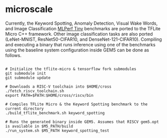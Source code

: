 # microscale

Currently, the Keyword Spotting, Anomaly Detection, Visual Wake Words, and Image Classification [MLPerf Tiny](https://github.com/mlcommons/tiny) benchmarks are ported to the TFLite Micro C++ framework. Other image classification tasks are also ported (LeNet-MNIST, ResNet50-CIFAR10, and DenseNet-121-CIFAR10). Compiling and executing a binary that runs inference using one of the benchmarks using the baseline system configuration inside GEM5 can be done as follows.

```shell

# Initialize the tflite-micro & tensorflow fork submodules
git submodule init
git submodule update

# Downloads a RISC-V toolchain into $HOME/cross
./fetch_riscv_toolchain.sh     
export PATH=$PATH:$HOME/cross/riscv/bin

# Compiles TFLite Micro & the Keyword Spotting benchmark to the current directory
./build_tflite_benchmark.sh keyword_spotting

# Runs the generated binary inside GEM5. Assumes that RISCV gem5.opt is available in $M5_PATH/build
./run_system.sh $M5_PATH keyword_spotting_test
```
